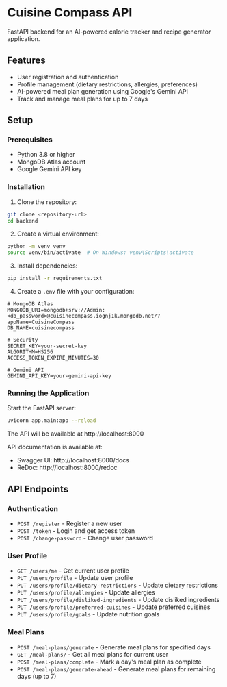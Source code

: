 # Cuisine Compass API

FastAPI backend for an AI-powered calorie tracker and recipe generator
application.

## Features

- User registration and authentication
- Profile management (dietary restrictions, allergies, preferences)
- AI-powered meal plan generation using Google's Gemini API
- Track and manage meal plans for up to 7 days

## Setup

### Prerequisites

- Python 3.8 or higher
- MongoDB Atlas account
- Google Gemini API key

### Installation

1. Clone the repository:

```bash
git clone <repository-url>
cd backend
```

2. Create a virtual environment:

```bash
python -m venv venv
source venv/bin/activate  # On Windows: venv\Scripts\activate
```

3. Install dependencies:

```bash
pip install -r requirements.txt
```

4. Create a `.env` file with your configuration:

```
# MongoDB Atlas
MONGODB_URI=mongodb+srv://Admin:<db_password>@cuisinecompass.iognj1k.mongodb.net/?appName=CuisineCompass
DB_NAME=cuisinecompass

# Security
SECRET_KEY=your-secret-key
ALGORITHM=HS256
ACCESS_TOKEN_EXPIRE_MINUTES=30

# Gemini API
GEMINI_API_KEY=your-gemini-api-key
```

### Running the Application

Start the FastAPI server:

```bash
uvicorn app.main:app --reload
```

The API will be available at http://localhost:8000

API documentation is available at:

- Swagger UI: http://localhost:8000/docs
- ReDoc: http://localhost:8000/redoc

## API Endpoints

### Authentication

- `POST /register` - Register a new user
- `POST /token` - Login and get access token
- `POST /change-password` - Change user password

### User Profile

- `GET /users/me` - Get current user profile
- `PUT /users/profile` - Update user profile
- `PUT /users/profile/dietary-restrictions` - Update dietary restrictions
- `PUT /users/profile/allergies` - Update allergies
- `PUT /users/profile/disliked-ingredients` - Update disliked ingredients
- `PUT /users/profile/preferred-cuisines` - Update preferred cuisines
- `PUT /users/profile/goals` - Update nutrition goals

### Meal Plans

- `POST /meal-plans/generate` - Generate meal plans for specified days
- `GET /meal-plans/` - Get all meal plans for current user
- `POST /meal-plans/complete` - Mark a day's meal plan as complete
- `POST /meal-plans/generate-ahead` - Generate meal plans for remaining days (up
  to 7)
